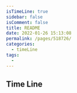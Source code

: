 ```yaml
---
isTimeLine: true
sidebar: false
isComment: false
title: README
date: 2022-01-26 15:13:08
permalink: /pages/518726/
categories: 
  - timeLine
tags: 
  - 
---
```


## Time Line